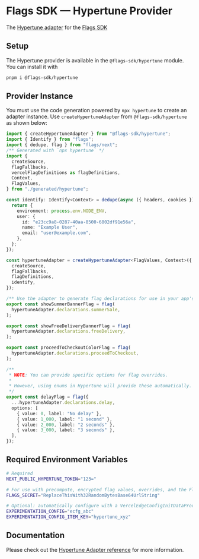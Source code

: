 # Flags SDK — Hypertune Provider

The [Hypertune adapter](https://flags-sdk.dev/docs/api-reference/adapters/hypertune) for the [Flags SDK](https://flags-sdk.dev/)

## Setup

The Hypertune provider is available in the `@flags-sdk/hypertune` module. You can install it with

```bash
pnpm i @flags-sdk/hypertune
```

## Provider Instance

You must use the code generation powered by `npx hypertune` to create an adapter instance.
Use `createHypertuneAdapter` from `@flags-sdk/hypertune` as shown below:

```ts
import { createHypertuneAdapter } from "@flags-sdk/hypertune";
import { Identify } from "flags";
import { dedupe, flag } from "flags/next";
/** Generated with `npx hypertune` */
import {
  createSource,
  flagFallbacks,
  vercelFlagDefinitions as flagDefinitions,
  Context,
  FlagValues,
} from "./generated/hypertune";

const identify: Identify<Context> = dedupe(async ({ headers, cookies }) => {
  return {
    environment: process.env.NODE_ENV,
    user: {
      id: "e23cc9a8-0287-40aa-8500-6802df91e56a",
      name: "Example User",
      email: "user@example.com",
    },
  };
});

const hypertuneAdapter = createHypertuneAdapter<FlagValues, Context>({
  createSource,
  flagFallbacks,
  flagDefinitions,
  identify,
});

/** Use the adapter to generate flag declarations for use in your app's framework */
export const showSummerBannerFlag = flag(
  hypertuneAdapter.declarations.summerSale,
);

export const showFreeDeliveryBannerFlag = flag(
  hypertuneAdapter.declarations.freeDelivery,
);

export const proceedToCheckoutColorFlag = flag(
  hypertuneAdapter.declarations.proceedToCheckout,
);

/**
 * NOTE: You can provide specific options for flag overrides.
 *
 * However, using enums in Hypertune will provide these automatically.
 */
export const delayFlag = flag({
  ...hypertuneAdapter.declarations.delay,
  options: [
    { value: 0, label: "No delay" },
    { value: 1_000, label: "1 second" },
    { value: 2_000, label: "2 seconds" },
    { value: 3_000, label: "3 seconds" },
  ],
});
```

## Required Environment Variables

```bash
# Required
NEXT_PUBLIC_HYPERTUNE_TOKEN="123="

# For use with precompute, encrypted flag values, overrides, and the Flags Explorer
FLAGS_SECRET="ReplaceThisWith32RandomBytesBase64UrlString"

# Optional: automatically configure with a VercelEdgeConfigInitDataProvider
EXPERIMENTATION_CONFIG="ecfg_abc"
EXPERIMENTATION_CONFIG_ITEM_KEY="hypertune_xyz"
```

## Documentation

Please check out the [Hypertune Adapter reference](https://flags-sdk.dev/docs/api-reference/adapters/hypertune) for more information.
